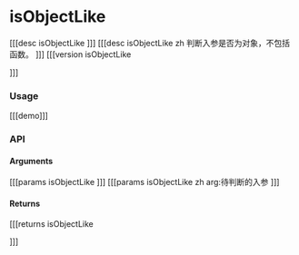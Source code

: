 # isObjectLike
[[[desc isObjectLike
]]]
[[[desc isObjectLike zh
判断入参是否为对象，不包括函数。
]]]
[[[version isObjectLike
  
]]]
### Usage

[[[demo]]]


### API

#### Arguments
[[[params isObjectLike
]]]
[[[params isObjectLike zh
arg:待判断的入参
]]]
#### Returns
[[[returns isObjectLike

]]]